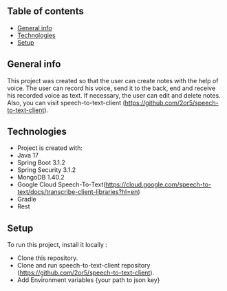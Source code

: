 ## Table of contents
* [General info](#general-info)
* [Technologies](#technologies)
* [Setup](#setup)
  
## General info
This project was created so that the user can create notes with the help of voice. The user can record his voice, send it to the back, end and receive his recorded voice as text. If necessary, the user can edit and delete notes. Also, you can visit speech-to-text-client (https://github.com/2or5/speech-to-text-client).

## Technologies
* Project is created with:
* Java 17
* Spring Boot 3.1.2
* Spring Security 3.1.2
* MongoDB 1.40.2
* Google Cloud Speech-To-Text(https://cloud.google.com/speech-to-text/docs/transcribe-client-libraries?hl=en)
* Gradle
* Rest

## Setup
To run this project, install it locally :
* Clone this repository.
* Clone and run speech-to-text-client repository (https://github.com/2or5/speech-to-text-client).
* Add Environment variables {your path to json key}

